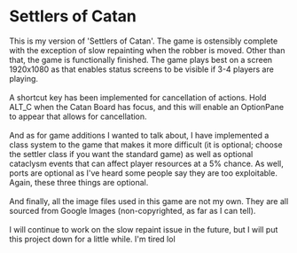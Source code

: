<h1>Settlers of Catan</h1>
This is my version of 'Settlers of Catan'. The game is ostensibly complete with the exception of slow repainting when the robber is moved. Other than that, the game is functionally finished. The game plays best on a screen 1920x1080 as that enables status screens to be visible if 3-4 players are playing.
<br><br>A shortcut key has been implemented for cancellation of actions. Hold ALT_C when the Catan Board has focus, and this will enable an OptionPane to appear that allows for cancellation.
<br><br>And as for game additions I wanted to talk about, I have implemented a class system to the game that makes it more difficult (it is optional; choose the settler class if you want the standard game) as well as optional cataclysm events that can affect player resources at a 5% chance. As well, ports are optional as I've heard some people say they are too exploitable. Again, these three things are optional.
<br><br>And finally, all the image files used in this game are not my own. They are all sourced from Google Images (non-copyrighted, as far as I can tell).
<br><br>I will continue to work on the slow repaint issue in the future, but I will put this project down for a little while. I'm tired lol
